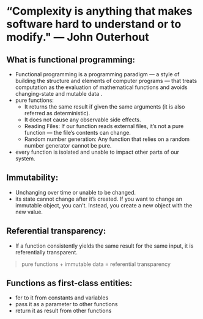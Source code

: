 # “Complexity is anything that makes software hard to understand or to modify." — John Outerhout
## What is functional programming:
- Functional programming is a programming paradigm — a style of building the structure and elements of computer programs — that treats computation as the evaluation of mathematical functions and avoids changing-state and mutable data .
-  pure functions:
    - It returns the same result if given the same arguments (it is also referred as deterministic).
    - It does not cause any observable side effects.
    - Reading Files: If our function reads external files, it’s not a pure function — the file’s contents can change.
    - Random number generation: Any function that relies on a random number generator cannot be pure.
- every function is isolated and unable to impact other parts of our system.
## Immutability:
- Unchanging over time or unable to be changed.
-  its state cannot change after it’s created. If you want to change an immutable object, you can’t. Instead, you create a new object with the new value.
## Referential transparency:
- If a function consistently yields the same result for the same input, it is referentially transparent.
> pure functions + immutable data = referential transparency
## Functions as first-class entities:
- fer to it from constants and variables
- pass it as a parameter to other functions
- return it as result from other functions

